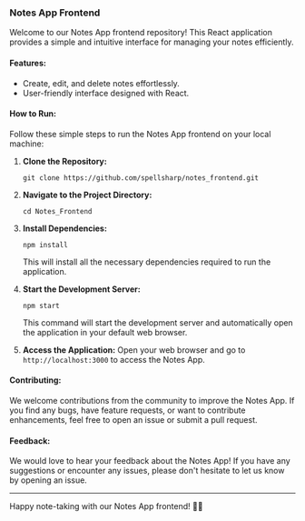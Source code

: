 ### Notes App Frontend

Welcome to our Notes App frontend repository! This React application provides a simple and intuitive interface for managing your notes efficiently.

#### Features:
- Create, edit, and delete notes effortlessly.
- User-friendly interface designed with React.

#### How to Run:

Follow these simple steps to run the Notes App frontend on your local machine:

1. **Clone the Repository:**
   ```
   git clone https://github.com/spellsharp/notes_frontend.git
   ```

2. **Navigate to the Project Directory:**
   ```
   cd Notes_Frontend
   ```

3. **Install Dependencies:**
   ```
   npm install
   ```
   This will install all the necessary dependencies required to run the application.

4. **Start the Development Server:**
   ```
   npm start
   ```
   This command will start the development server and automatically open the application in your default web browser.

5. **Access the Application:**
   Open your web browser and go to `http://localhost:3000` to access the Notes App.

#### Contributing:

We welcome contributions from the community to improve the Notes App. If you find any bugs, have feature requests, or want to contribute enhancements, feel free to open an issue or submit a pull request.

#### Feedback:

We would love to hear your feedback about the Notes App! If you have any suggestions or encounter any issues, please don't hesitate to let us know by opening an issue.

---

Happy note-taking with our Notes App frontend! 📝✨